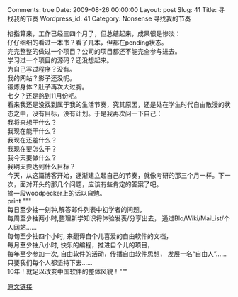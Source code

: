 Comments: true
Date: 2009-08-26 00:00:00
Layout: post
Slug: 41
Title: 寻找我的节奏
Wordpress_id: 41
Category: Nonsense
寻找我的节奏

  


掐指算来，工作已经三四个月了，但总结起来，成果很是惨淡：  
仔仔细细的看过一本书？看了几本，但都在pending状态。  
完完整整的做过一个项目？公司的项目都还不能完全参与进去。  
学习过一个项目的源码？还没想起来。  
为自己写过程序？没有。  
我的网站？影子还没呢。  
锻炼身体？肚子再次大过胸。  
七夕？还是熬到11月份吧。  
看来我还是没找到属于我的生活节奏，究其原因，还是处在学生时代自由散漫的状态之中，没有目标，没有计划。于是我再次问一下自己：  
我将来想干什么？  
我现在能干什么？  
我现在还差什么？  
我现在要怎么干？  
我今天要做什么？  
我明天要达到什么目标？  
今天，从这篇博客开始，逐渐建立起自己的节奏，就像考研的那三个月一样。下一次，面对开头的那几个问题，应该有些肯定的答案了吧。  
摘一段woodpecker上的话以自勉。  
print """  
每日至少抽一刻钟,解答邮件列表中初学者的问题，  
每周至少抽两小时,整理新学知识将体验发表/分享出去， 通过Blo/Wiki/MaiList/个人网站……  
每旬至少抽四个小时, 来翻译自个儿喜爱的自由软件的文档，  
每月至少抽八小时, 快乐的编程，推进自个儿的项目，  
每年至少参加一次, 自由软件的活动，传播自由软件思想， 发展一名“自由人”……  
只要我们每个人都坚持下去……  
10年！就足以改变中国软件的整体风貌！"""  
  


[原文链接](http://lw02nju.blog.163.com/blog/static/11160279200972671236140/)
